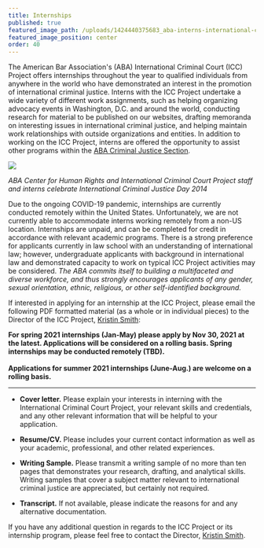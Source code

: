```yaml
---
title: Internships
published: true
featured_image_path: /uploads/1424440375683_aba-interns-international-criminal-justice-day.jpg
featured_image_position: center
order: 40
---
```


The American Bar Association's (ABA) International Criminal Court (ICC) Project offers internships throughout the year to qualified individuals from anywhere in the world who have demonstrated an interest in the promotion of international criminal justice. Interns with the ICC Project undertake a wide variety of different work assignments, such as helping organizing advocacy events in Washington, D.C. and around the world, conducting research for material to be published on our websites, drafting memoranda on interesting issues in international criminal justice, and helping maintain work relationships with outside organizations and entities. In addition to working on the ICC Project, interns are offered the opportunity to assist other programs within the [ABA Criminal Justice Section](https://www.americanbar.org/groups/criminal_justice/).

![](/uploads/1424440375683_aba-interns-international-criminal-justice-day.jpg)

*ABA Center for Human Rights and International Criminal Court Project staff and interns celebrate International Criminal Justice Day 2014*

Due to the ongoing COVID-19 pandemic, internships are currently conducted remotely within the United States. Unfortunately, we are not currently able to accommodate interns working remotely from a non-US location. Internships are unpaid, and can be completed for credit in accordance with relevant academic programs. There is a strong preference for applicants currently in law school with an understanding of international law; however, undergraduate applicants with background in international law and demonstrated capacity to work on typical ICC Project activities may be considered.&nbsp;*The ABA commits itself to building a multifaceted and diverse workforce, and thus strongly encourages applicants of any gender, sexual orientation, ethnic, religious, or other self-identified background.*

If interested in applying for an internship at the ICC Project, please email the following PDF formatted material (as a whole or in individual pieces) to the Director of the ICC Project, [Kristin Smith](/staff/kristin-smith/)\:

**For spring 2021 internships (Jan-May) please apply by Nov 30, 2021 at the latest. Applications will be considered on a rolling basis. Spring internships may be conducted remotely (TBD).<br><br>Applications for summer 2021 internships (June-Aug.) are welcome on a rolling basis.**

---

* **Cover letter.** Please explain your interests in interning with the International Criminal Court Project, your relevant skills and credentials, and any other relevant information that will be helpful to your application.

* **Resume/CV.** Please includes your current contact information as well as your academic, professional, and other related experiences.

* **Writing Sample.** Please transmit a writing sample of no more than ten pages that demonstrates your research, drafting, and analytical skills. Writing samples that cover a subject matter relevant to international criminal justice are appreciated, but certainly not required.

* **Transcript.** If not available, please indicate the reasons for and any alternative documentation.

If you have any additional question in regards to the ICC Project or its internship program, please feel free to contact the Director, [Kristin Smith](/staff/kristin-smith/).
